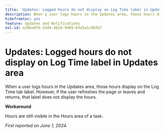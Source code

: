 ```yaml
---
title: 'Updates: Logged hours do not display on Log Time label in Updates area'
description: When a user logs hours in the Updates area, those hours display on the Log Time tab label. However, if the user refreshes the page or leaves and returns, that label does not display the hours.
hidefromtoc: yes
feature: Updates and Notifications
exl-id: e29be9fb-33d4-462d-9d69-83e5a1c682b7
---
```

# Updates: Logged hours do not display on Log Time label in Updates area

When a user logs hours in the Updates area, those hours display on the Log Time tab label. However, if the user refreshes the page or leaves and returns, that label does not display the hours.

**Workaround**

Hours are still visible in the Hours area of a task.

_First reported on June 1, 2024._
